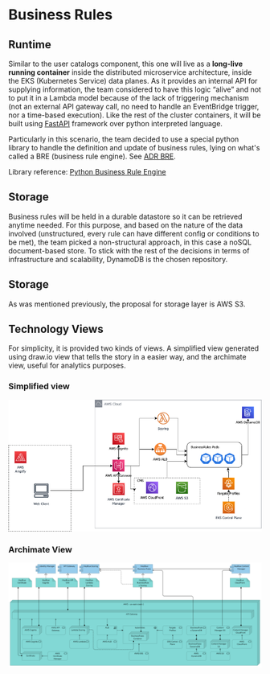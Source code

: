 # Business Rules

## Runtime

Similar to the user catalogs component, this one will live as a **long-live running container** inside the distributed microservice architecture, inside the EKS (Kubernetes Service) data planes. As it provides an internal API for supplying information, the team considered to have this logic “alive” and not to put it in a Lambda model because of the lack of triggering mechanism (not an external API gateway call, no need to handle an EventBridge trigger, nor a time-based execution).
Like the rest of the cluster containers, it will be built using [FastAPI](https://fastapi.tiangolo.com/) framework over python interpreted language.

Particularly in this scenario, the team decided to use a special python library to handle the definition and update of business rules, lying on what's called a BRE (business rule engine). See [ADR BRE](../../ADRs/adr-rule-engine.md).

Library reference: [Python Business Rule Engine](https://pypi.org/project/business-rule-engine/)

## Storage

Business rules will be held in a durable datastore so it can be retrieved anytime needed. For this purpose, and based on the nature of the data involved (unstructured, every rule can have different config or conditions to be met), the team picked a non-structural approach, in this case a noSQL document-based store. To stick with the rest of the decisions in terms of infrastructure and scalability, DynamoDB is the chosen repository. 

## Storage

As was mentioned previously, the proposal for storage layer is AWS S3.

## Technology Views

For simplicity, it is provided two kinds of views. A simplified view generated using draw.io view that tells the story in a easier way, and the archimate view, useful for analytics purposes.

### Simplified view

![Drawio Business Rules](/Assets/drawio-tech-business-rules.png "Business Rules in draw.io")

### Archimate View

![Archi Business Rules](/Assets/HeyBlue-Business-Rules-Technology.png "Business Rules in Archi")